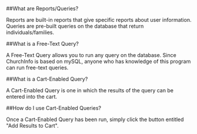 ##What are Reports/Queries?

Reports are built-in reports that give specific reports about user information. Queries are pre-built queries on the database that return individuals/families.

##What is a Free-Text Query?

A Free-Text Query allows you to run any query on the database. Since ChurchInfo is based on mySQL, anyone who has knowledge of this program can run free-text queries.

##What is a Cart-Enabled Query?

A Cart-Enabled Query is one in which the results of the query can be entered into the cart.

##How do I use Cart-Enabled Queries?

Once a Cart-Enabled Query has been run, simply click the button entitled "Add Results to Cart".

